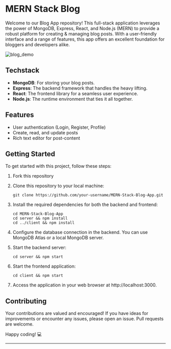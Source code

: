 # MERN Stack Blog

Welcome to our Blog App repository! This full-stack application leverages the power of MongoDB, Express, React, and Node.js (MERN) to provide a robust platform for creating & managing blog posts. With a user-friendly interface and a range of features, this app offers an excellent foundation for bloggers and developers alike.

![blog_demo](https://github.com/user-attachments/assets/752901ef-d84b-41f7-bbe6-05be293ecb30)


## Techstack

- **MongoDB**: For storing your blog posts.
- **Express**: The backend framework that handles the heavy lifting.
- **React**: The frontend library for a seamless user experience.
- **Node.js**: The runtime environment that ties it all together.


## Features

- User authentication (Login, Register, Profile)
- Create, read, and update posts
- Rich text editor for post-content


## Getting Started

To get started with this project, follow these steps:

1. Fork this repository

2. Clone this repository to your local machine:

   ```
   git clone https://github.com/your-username/MERN-Stack-Blog-App.git
   ```

3. Install the required dependencies for both the backend and frontend:

   ```
   cd MERN-Stack-Blog-App
   cd server && npm install
   cd ../client && npm install
   ```

4. Configure the database connection in the backend. You can use MongoDB Atlas or a local MongoDB server.

5. Start the backend server:

   ```
   cd server && npm start
   ```

6. Start the frontend application:

   ```
   cd client && npm start
   ```

7. Access the application in your web browser at http://localhost:3000.

## Contributing

Your contributions are valued and encouraged! If you have ideas for improvements or encounter any issues, please open an issue. Pull requests are welcome.

Happy coding! 💻

---
